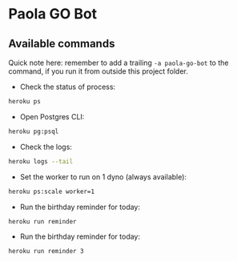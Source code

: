 # Paola GO Bot

## Available commands

Quick note here: remember to add a trailing `-a paola-go-bot` to the command, if you run it from outside this project folder.

- Check the status of process:

```bash
heroku ps
```

- Open Postgres CLI:

```bash
heroku pg:psql
```

- Check the logs:

```bash
heroku logs --tail
```

- Set the worker to run on 1 dyno (always available):

```bash
heroku ps:scale worker=1
```

- Run the birthday reminder for today:

```bash
heroku run reminder
```

- Run the birthday reminder for today:

```bash
heroku run reminder 3
```

